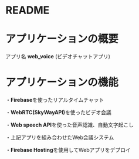 # README

# アプリケーションの概要
アプリ名 <b>web_voice</b>
(ビデオチャットアプリ)


# アプリケーションの機能
・<b>Firebase</b>を使ったリアルタイムチャット

・<b>WebRTC(SkyWayAPI)</b>を使ったビデオ会議

・<b>Web speech API</b>を使った音声認識、自動文字起こし

・上記アプリを組み合わせたWeb会議システム

・<b>Firebase Hosting</b>を使用してWebアプリをデプロイ
